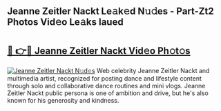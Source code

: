 ## Jeanne Zeitler Nackt Le𝚊k𝚎d N𝚞𝚍es - Part-Zt2 Photos Vid𝚎o Le𝚊ks Iaued

# <h2><a href="http://fb8e8p.evod.top/?m=Jeanne+Zeitler+Nackt">🔗 👉🔴 Jeanne Zeitler Nackt Vid𝚎o Ph𝚘t𝚘s</a></h2>

[![Jeanne Zeitler Nackt N𝚞d𝚎s](https://i.imgur.com/8V9OHl7.gif)](http://fb8e8p.evod.top/?m=Jeanne+Zeitler+Nackt)
Web celebrity Jeanne Zeitler Nackt and multimedia artist, recognized for posting dance and lifestyle content through solo and collaborative dance routines and mini vlogs. Jeanne Zeitler Nackt public persona is one of ambition and drive, but he's also known for his generosity and kindness. 
